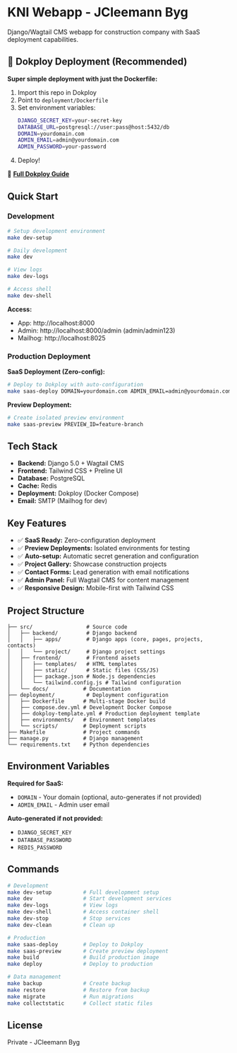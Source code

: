 # KNI Webapp - JCleemann Byg

Django/Wagtail CMS webapp for construction company with SaaS deployment capabilities.

## 🚀 Dokploy Deployment (Recommended)

**Super simple deployment with just the Dockerfile:**

1. Import this repo in Dokploy
2. Point to `deployment/Dockerfile`
3. Set environment variables:
   ```bash
   DJANGO_SECRET_KEY=your-secret-key
   DATABASE_URL=postgresql://user:pass@host:5432/db
   DOMAIN=yourdomain.com
   ADMIN_EMAIL=admin@yourdomain.com
   ADMIN_PASSWORD=your-password
   ```
4. Deploy!

📖 **[Full Dokploy Guide](DOKPLOY.md)**

## Quick Start

### Development
```bash
# Setup development environment
make dev-setup

# Daily development
make dev

# View logs
make dev-logs

# Access shell
make dev-shell
```

**Access:**
- App: http://localhost:8000
- Admin: http://localhost:8000/admin (admin/admin123)
- Mailhog: http://localhost:8025

### Production Deployment

**SaaS Deployment (Zero-config):**
```bash
# Deploy to Dokploy with auto-configuration
make saas-deploy DOMAIN=yourdomain.com ADMIN_EMAIL=admin@yourdomain.com
```

**Preview Deployment:**
```bash
# Create isolated preview environment
make saas-preview PREVIEW_ID=feature-branch
```

## Tech Stack

- **Backend:** Django 5.0 + Wagtail CMS
- **Frontend:** Tailwind CSS + Preline UI
- **Database:** PostgreSQL
- **Cache:** Redis
- **Deployment:** Dokploy (Docker Compose)
- **Email:** SMTP (Mailhog for dev)

## Key Features

- ✅ **SaaS Ready:** Zero-configuration deployment
- ✅ **Preview Deployments:** Isolated environments for testing
- ✅ **Auto-setup:** Automatic secret generation and configuration
- ✅ **Project Gallery:** Showcase construction projects
- ✅ **Contact Forms:** Lead generation with email notifications
- ✅ **Admin Panel:** Full Wagtail CMS for content management
- ✅ **Responsive Design:** Mobile-first with Tailwind CSS

## Project Structure

```
├── src/                 # Source code
│   ├── backend/         # Django backend
│   │   ├── apps/        # Django apps (core, pages, projects, contacts)
│   │   └── project/     # Django project settings
│   ├── frontend/        # Frontend assets
│   │   ├── templates/   # HTML templates
│   │   ├── static/      # Static files (CSS/JS)
│   │   ├── package.json # Node.js dependencies
│   │   └── tailwind.config.js # Tailwind configuration
│   └── docs/           # Documentation
├── deployment/          # Deployment configuration
│   ├── Dockerfile      # Multi-stage Docker build
│   ├── compose.dev.yml # Development Docker Compose
│   ├── dokploy-template.yml # Production deployment template
│   ├── environments/   # Environment templates
│   └── scripts/        # Deployment scripts
├── Makefile            # Project commands
├── manage.py           # Django management
└── requirements.txt    # Python dependencies
```

## Environment Variables

**Required for SaaS:**
- `DOMAIN` - Your domain (optional, auto-generates if not provided)
- `ADMIN_EMAIL` - Admin user email

**Auto-generated if not provided:**
- `DJANGO_SECRET_KEY`
- `DATABASE_PASSWORD`
- `REDIS_PASSWORD`

## Commands

```bash
# Development
make dev-setup          # Full development setup
make dev                # Start development services
make dev-logs           # View logs
make dev-shell          # Access container shell
make dev-stop           # Stop services
make dev-clean          # Clean up

# Production
make saas-deploy        # Deploy to Dokploy
make saas-preview       # Create preview deployment
make build              # Build production image
make deploy             # Deploy to production

# Data management
make backup             # Create backup
make restore            # Restore from backup
make migrate            # Run migrations
make collectstatic      # Collect static files
```

## License

Private - JCleemann Byg